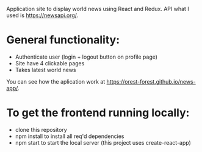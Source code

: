 Application site to display world news using React and Redux. API what I used is https://newsapi.org/.

# General functionality:
* Authenticate user (login + logout button on profile page)
* Site have 4 clickable pages
* Takes latest world news

You can see how the aplication work at https://orest-forest.github.io/news-app/.

# To get the frontend running locally:

* clone this repository
* npm install to install all req'd dependencies
* npm start to start the local server (this project uses create-react-app)


